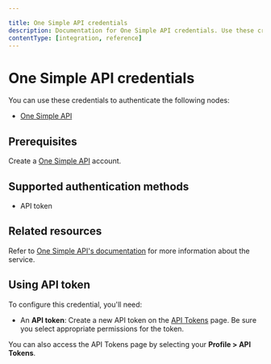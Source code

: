 ```yaml
---

title: One Simple API credentials
description: Documentation for One Simple API credentials. Use these credentials to authenticate One Simple API in n8n, a workflow automation platform.
contentType: [integration, reference]
---
```

<!-- vale off -->
<!-- Not adding 'Simple' to accept.txt but can't really get away from it here -->
# One Simple API credentials

You can use these credentials to authenticate the following nodes:

- [One Simple API](/integrations/builtin/app-nodes/n8n-nodes-base.onesimpleapi.md)

## Prerequisites

Create a [One Simple API](https://onesimpleapi.com/register) account.

## Supported authentication methods

- API token

## Related resources

Refer to [One Simple API's documentation](https://onesimpleapi.com/docs) for more information about the service.

## Using API token

To configure this credential, you'll need:

- An **API token**: Create a new API token on the [API Tokens](https://onesimpleapi.com/user/api-tokens) page. Be sure you select appropriate permissions for the token.

You can also access the API Tokens page by selecting your **Profile > API Tokens**.

<!-- vale on -->